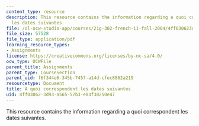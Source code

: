 ```yaml
---
content_type: resource
description: This resource contains the information regarding a quoi correspondent
  les dates suivantes.
file: /ol-ocw-studio-app/courses/21g-302-french-ii-fall-2004/4ff030623d93a56557b3e83f30250e47_MIT21G_302_F04_doss8_pt2_A.pdf
file_size: 57528
file_type: application/pdf
learning_resource_types:
- Assignments
license: https://creativecommons.org/licenses/by-nc-sa/4.0/
ocw_type: OCWFile
parent_title: Assignments
parent_type: CourseSection
parent_uid: f6f344e6-345b-7457-a14d-cfec8862a219
resourcetype: Document
title: A quoi correspondent les dates suivantes
uid: 4ff03062-3d93-a565-57b3-e83f30250e47
---
```

This resource contains the information regarding a quoi correspondent les dates suivantes.